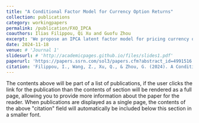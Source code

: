 ```yaml
---
title: "A Conditional Factor Model for Currency Option Returns"
collection: publications
category: workingpapers
permalink: /publication/FXO_IPCA
coauthors: Ilias Filippou, Qi Xu and Guofu Zhou
excerpt: 'We propose an IPCA latent factor model for pricing currency option returns. The model connects time-varying factor loadings with changing economic conditions on currency, option and the world economy. It consistently outperforms existing models in explaining currency straddle returns, with a more powerful pricing kernel for asset pricing. We also propose a new risk-based option momentum strategy that outperforms traditional return-based option momentum substantially, with a much greater Sharpe ratio. It is driven by risk and explains the traditional momentum, thereby providing a rational justification for the latter. Overall, our model offers novel economic insights and sets a new benchmark for understanding anomalies in the currency options market.'
date: 2024-11-18
venue: # 'Journal 1'
slidesurl: # 'http://academicpages.github.io/files/slides1.pdf'
paperurl: 'https://papers.ssrn.com/sol3/papers.cfm?abstract_id=4991516'
citation: 'Filippou, I., Wang, Z., Xu, Q., & Zhou, G. (2024). A Conditional Factor Model for Currency Option Returns. Available at SSRN.'
---
```


The contents above will be part of a list of publications, if the user clicks the link for the publication than the contents of section will be rendered as a full page, allowing you to provide more information about the paper for the reader. When publications are displayed as a single page, the contents of the above "citation" field will automatically be included below this section in a smaller font.

